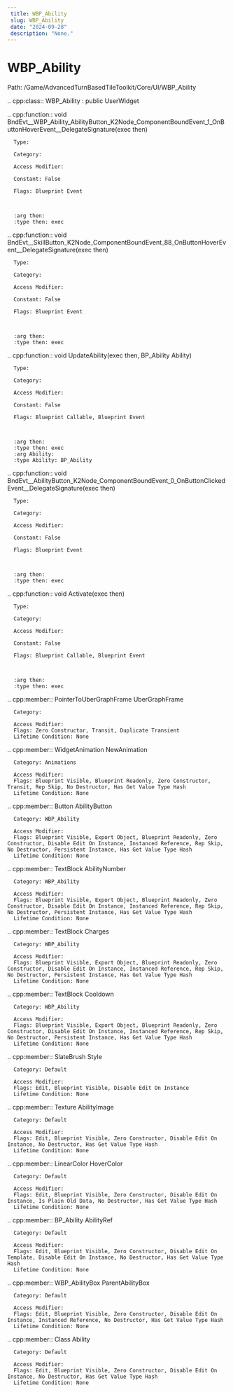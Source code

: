 ```yaml
---
 title: WBP_Ability
 slug: WBP_Ability
 date: "2024-09-28"
 description: "None."
---
```


WBP_Ability
============

Path: /Game/AdvancedTurnBasedTileToolkit/Core/UI/WBP_Ability

.. cpp:class:: WBP_Ability : public UserWidget

   .. cpp:function:: void BndEvt__WBP_Ability_AbilityButton_K2Node_ComponentBoundEvent_1_OnButtonHoverEvent__DelegateSignature(exec then)

      Type: 

      Category: 

      Access Modifier: 

      Constant: False

      Flags: Blueprint Event

      

      :arg then: 
      :type then: exec

   .. cpp:function:: void BndEvt__SkillButton_K2Node_ComponentBoundEvent_88_OnButtonHoverEvent__DelegateSignature(exec then)

      Type: 

      Category: 

      Access Modifier: 

      Constant: False

      Flags: Blueprint Event

      

      :arg then: 
      :type then: exec

   .. cpp:function:: void UpdateAbility(exec then, BP_Ability Ability)

      Type: 

      Category: 

      Access Modifier: 

      Constant: False

      Flags: Blueprint Callable, Blueprint Event

      

      :arg then: 
      :type then: exec
      :arg Ability: 
      :type Ability: BP_Ability

   .. cpp:function:: void BndEvt__AbilityButton_K2Node_ComponentBoundEvent_0_OnButtonClickedEvent__DelegateSignature(exec then)

      Type: 

      Category: 

      Access Modifier: 

      Constant: False

      Flags: Blueprint Event

      

      :arg then: 
      :type then: exec

   .. cpp:function:: void Activate(exec then)

      Type: 

      Category: 

      Access Modifier: 

      Constant: False

      Flags: Blueprint Callable, Blueprint Event

      

      :arg then: 
      :type then: exec

   .. cpp:member:: PointerToUberGraphFrame UberGraphFrame

      Category: 

      Access Modifier: 
      Flags: Zero Constructor, Transit, Duplicate Transient
      Lifetime Condition: None

      

   .. cpp:member:: WidgetAnimation NewAnimation

      Category: Animations

      Access Modifier: 
      Flags: Blueprint Visible, Blueprint Readonly, Zero Constructor, Transit, Rep Skip, No Destructor, Has Get Value Type Hash
      Lifetime Condition: None

      

   .. cpp:member:: Button AbilityButton

      Category: WBP_Ability

      Access Modifier: 
      Flags: Blueprint Visible, Export Object, Blueprint Readonly, Zero Constructor, Disable Edit On Instance, Instanced Reference, Rep Skip, No Destructor, Persistent Instance, Has Get Value Type Hash
      Lifetime Condition: None

      

   .. cpp:member:: TextBlock AbilityNumber

      Category: WBP_Ability

      Access Modifier: 
      Flags: Blueprint Visible, Export Object, Blueprint Readonly, Zero Constructor, Disable Edit On Instance, Instanced Reference, Rep Skip, No Destructor, Persistent Instance, Has Get Value Type Hash
      Lifetime Condition: None

      

   .. cpp:member:: TextBlock Charges

      Category: WBP_Ability

      Access Modifier: 
      Flags: Blueprint Visible, Export Object, Blueprint Readonly, Zero Constructor, Disable Edit On Instance, Instanced Reference, Rep Skip, No Destructor, Persistent Instance, Has Get Value Type Hash
      Lifetime Condition: None

      

   .. cpp:member:: TextBlock Cooldown

      Category: WBP_Ability

      Access Modifier: 
      Flags: Blueprint Visible, Export Object, Blueprint Readonly, Zero Constructor, Disable Edit On Instance, Instanced Reference, Rep Skip, No Destructor, Persistent Instance, Has Get Value Type Hash
      Lifetime Condition: None

      

   .. cpp:member:: SlateBrush Style

      Category: Default

      Access Modifier: 
      Flags: Edit, Blueprint Visible, Disable Edit On Instance
      Lifetime Condition: None

      

   .. cpp:member:: Texture AbilityImage

      Category: Default

      Access Modifier: 
      Flags: Edit, Blueprint Visible, Zero Constructor, Disable Edit On Instance, No Destructor, Has Get Value Type Hash
      Lifetime Condition: None

      

   .. cpp:member:: LinearColor HoverColor

      Category: Default

      Access Modifier: 
      Flags: Edit, Blueprint Visible, Zero Constructor, Disable Edit On Instance, Is Plain Old Data, No Destructor, Has Get Value Type Hash
      Lifetime Condition: None

      

   .. cpp:member:: BP_Ability AbilityRef

      Category: Default

      Access Modifier: 
      Flags: Edit, Blueprint Visible, Zero Constructor, Disable Edit On Template, Disable Edit On Instance, No Destructor, Has Get Value Type Hash
      Lifetime Condition: None

      

   .. cpp:member:: WBP_AbilityBox ParentAbilityBox

      Category: Default

      Access Modifier: 
      Flags: Edit, Blueprint Visible, Zero Constructor, Disable Edit On Instance, Instanced Reference, No Destructor, Has Get Value Type Hash
      Lifetime Condition: None

      

   .. cpp:member:: Class Ability

      Category: Default

      Access Modifier: 
      Flags: Edit, Blueprint Visible, Zero Constructor, Disable Edit On Instance, No Destructor, Has Get Value Type Hash
      Lifetime Condition: None

      

